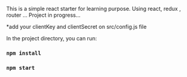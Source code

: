 This is a simple react starter for learning purpose.
Using react, redux , router ...
Project in progress...

*add your clientKey and clientSecret on src/config.js file

In the project directory, you can run:

### `npm install`
### `npm start`
